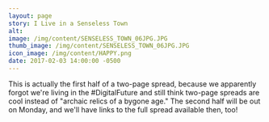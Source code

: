 ```yaml
---
layout: page
story: I Live in a Senseless Town
alt:
image: /img/content/SENSELESS_TOWN_06JPG.JPG
thumb_image: /img/content/SENSELESS_TOWN_06JPG.JPG
icon_image: /img/content/HAPPY.png
date: 2017-02-03 14:00:00 -0500
---
```



This is actually the first half of a two-page spread, because we apparently forgot we're living in the #DigitalFuture and still think two-page spreads are cool instead of "archaic relics of a bygone age." The second half will be out on Monday, and we'll have links to the full spread available then, too!